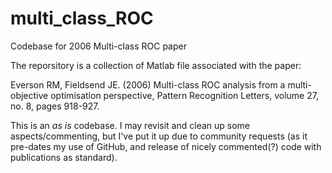 # multi_class_ROC
Codebase for 2006 Multi-class ROC paper


The reporsitory is a collection of Matlab file associated with the paper:

Everson RM, Fieldsend JE. (2006) Multi-class ROC analysis from a multi-objective optimisation perspective, Pattern Recognition Letters, volume 27, no. 8, pages 918-927.

This is an *as is* codebase. I may revisit and clean up some aspects/commenting, but I've put it up due to community requests (as it pre-dates my use of GitHub, and release of nicely commented(?) code with publications as standard).
